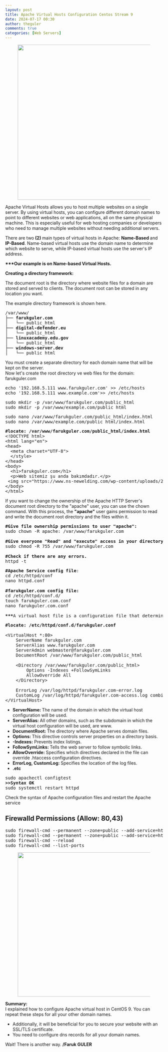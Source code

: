 ```yaml
---
layout: post
title: Apache Virtual Hosts Configuration Centos Stream 9
date: 2024-07-17 00:30
author: theguler
comments: true
categories: [Web Servers]
---
```

<!-- wp:image {"id":13510,"width":"496px","height":"auto","sizeSlug":"large","linkDestination":"none"} -->
<figure class="wp-block-image size-large is-resized"><img src="https://farukguler.com/wp-content/uploads/2024/07/apache_multihost.jpg?w=1024" alt="" class="wp-image-13510" style="width:496px;height:auto" /></figure>
<!-- /wp:image -->

<!-- wp:paragraph -->
<p>Apache Virtual Hosts allows you to host multiple websites on a single server. By using virtual hosts, you can configure different domain names to point to different websites or web applications, all on the same physical machine. This is especially useful for web hosting companies or developers who need to manage multiple websites without needing additional servers.</p>
<!-- /wp:paragraph -->

<!-- wp:paragraph -->
<p>There are two<strong> (2) </strong>main types of virtual hosts in Apache: <strong>Name-Based </strong>and <strong>IP-Based</strong>. Name-based virtual hosts use the domain name to determine which website to serve, while IP-based virtual hosts use the server's IP address.</p>
<!-- /wp:paragraph -->

<!-- wp:paragraph -->
<p><strong>***Our example is on Name-based Virtual Hosts.</strong></p>
<!-- /wp:paragraph -->

<!-- wp:paragraph -->
<p><strong>Creating a directory framework:</strong></p>
<!-- /wp:paragraph -->

<!-- wp:paragraph -->
<p>The document root is the directory where website files for a domain are stored and served to clients. The document root can be stored in any location you want.</p>
<!-- /wp:paragraph -->

<!-- wp:paragraph -->
<p>The example directory framework is shown here.</p>
<!-- /wp:paragraph -->

<!-- wp:preformatted -->
<pre class="wp-block-preformatted">/var/www/<br>├── <strong>farukguler.com</strong><br>│   └── public_html<br>├── <strong>digital-defender.eu</strong><br>│   └── public_html<br>├── <strong>linuxacademy.edu.gov</strong><br>│   └── public_html<br>├── <strong>windows-server.dev</strong><br>│   └── public_html</pre>
<!-- /wp:preformatted -->

<!-- wp:paragraph -->
<p>You must create a separate directory for each domain name that will be kept on the server.<br>Now let's create the root directory ve web files for the domain: farukguler.com</p>
<!-- /wp:paragraph -->

<!-- wp:preformatted -->
<pre class="wp-block-preformatted">echo '192.168.5.111 www.farukguler.com' &gt;&gt; /etc/hosts <br>echo '192.168.5.111 www.example.com'&gt;&gt; /etc/hosts</pre>
<!-- /wp:preformatted -->

<!-- wp:preformatted -->
<pre class="wp-block-preformatted">sudo mkdir -p /var/www/farukguler.com/public_html<br>sudo mkdir -p /var/www/example.com/public_html</pre>
<!-- /wp:preformatted -->

<!-- wp:preformatted -->
<pre class="wp-block-preformatted">sudo nano /var/www/farukguler.com/public_html/index.html<br>sudo nano /var/www/example.com/public_html/index.html</pre>
<!-- /wp:preformatted -->

<!-- wp:preformatted -->
<pre class="wp-block-preformatted"><strong>#locate: /var/www/farukguler.com/public_html/index.html</strong><br>&lt;!DOCTYPE html&gt;<br>&lt;html lang="en"&gt;<br>&lt;head&gt;<br>  &lt;meta charset="UTF-8"&gt;<br>  &lt;/style&gt;<br>&lt;/head&gt;<br>&lt;body&gt;<br>  &lt;h1&gt;farukguler.com&lt;/h1&gt;<br>  &lt;p&gt;Web sitemiz şu anda bakımdadır.&lt;/p&gt;<br> &lt;img src="https://www.ns-newelding.com/wp-content/uploads/2019/10/maintenance-of-industrial-plant-1080x630.jpg" width="700" height="400" alt="bakim"&gt;<br>&lt;/body&gt;<br>&lt;/html&gt;</pre>
<!-- /wp:preformatted -->

<!-- wp:paragraph -->
<p>If you want to change the ownership of the Apache HTTP Server's document root directory to the "apache" user, you can use the chown command. With this process, the <strong>"apache"</strong> user gains permission to read and write the document root directory and the files within it.</p>
<!-- /wp:paragraph -->

<!-- wp:preformatted -->
<pre class="wp-block-preformatted"><strong>#Give file ownership permissions to user "apache":</strong><br>sudo chown -R apache: /var/www/farukguler.com<br><br><strong>#Give everyone "Read" and "execute" access in your directory:</strong><br>sudo chmod -R 755 /var/www/farukguler.com<br><br><strong>#Check if there are any errors.</strong><br>httpd -t</pre>
<!-- /wp:preformatted -->

<!-- wp:preformatted -->
<pre class="wp-block-preformatted"><strong>#Apache Service config file</strong>:<br>cd /etc/httpd/conf<br>nano httpd.conf<br><br><strong>#farukguler.com config file:</strong><br>cd /etc/httpd/conf.d/<br>touch farukguler.com.conf<br>nano farukguler.com.conf<br><br><strong>***</strong>A virtual host file is a configuration file that determines how the Apache HTTP Server behaves for a particular website or domain. These files allow the server to manage multiple websites or applications on the same server. <strong>Create this file</strong>.</pre>
<!-- /wp:preformatted -->

<!-- wp:preformatted -->
<pre class="wp-block-preformatted"><strong>#locate: /etc/httpd/conf.d/farukguler.conf</strong><br><br>&lt;VirtualHost *:80&gt;<br>    ServerName farukguler.com<br>    ServerAlias www.farukguler.com<br>    ServerAdmin webmaster@farukguler.com<br>    DocumentRoot /var/www/farukguler.com/public_html<br><br>    &lt;Directory /var/www/farukguler.com/public_html&gt;<br>        Options -Indexes +FollowSymLinks<br>        AllowOverride All<br>    &lt;/Directory&gt;<br><br>    ErrorLog /var/log/httpd/farukguler.com-error.log<br>    CustomLog /var/log/httpd/farukguler.com-access.log combined<br>&lt;/VirtualHost&gt;</pre>
<!-- /wp:preformatted -->

<!-- wp:list -->
<ul class="wp-block-list"><!-- wp:list-item -->
<li><strong>ServerName: </strong>The name of the domain in which the virtual host configuration will be used.</li>
<!-- /wp:list-item -->

<!-- wp:list-item -->
<li><strong>ServerAlias: </strong>All other domains, such as the subdomain in which the virtual host configuration will be used, are www.</li>
<!-- /wp:list-item -->

<!-- wp:list-item -->
<li><strong>DocumentRoot: </strong>The directory where Apache serves domain files.</li>
<!-- /wp:list-item -->

<!-- wp:list-item -->
<li><strong>Options: </strong>This directive controls server properties on a directory basis.</li>
<!-- /wp:list-item -->

<!-- wp:list-item -->
<li><strong>-Indexes:</strong> Prevents index listings.</li>
<!-- /wp:list-item -->

<!-- wp:list-item -->
<li><strong>FollowSymLinks: </strong>Tells the web server to follow symbolic links.</li>
<!-- /wp:list-item -->

<!-- wp:list-item -->
<li><strong>AllowOverride: </strong>Specifies which directives declared in the file can override .htaccess configuration directives.</li>
<!-- /wp:list-item -->

<!-- wp:list-item -->
<li><strong>ErrorLog, CustomLog: </strong>Specifies the location of the log files.</li>
<!-- /wp:list-item -->

<!-- wp:list-item -->
<li><strong>.etc</strong></li>
<!-- /wp:list-item --></ul>
<!-- /wp:list -->

<!-- wp:preformatted -->
<pre class="wp-block-preformatted">sudo apachectl configtest<br><strong>&gt;&gt;Syntax OK</strong><br>sudo systemctl restart httpd</pre>
<!-- /wp:preformatted -->

<!-- wp:paragraph -->
<p>Check the syntax of Apache configuration files and restart the Apache service</p>
<!-- /wp:paragraph -->

<!-- wp:heading -->
<h2 class="wp-block-heading"><strong>Firewalld Permissions</strong> (Allow: 80,43)</h2>
<!-- /wp:heading -->

<!-- wp:preformatted -->
<pre class="wp-block-preformatted">sudo firewall-cmd --permanent --zone=public --add-service=http<br>sudo firewall-cmd --permanent --zone=public --add-service=https<br>sudo firewall-cmd --reload<br>sudo firewall-cmd --list-ports</pre>
<!-- /wp:preformatted -->

<!-- wp:image {"id":13478,"width":"461px","height":"auto","sizeSlug":"large","linkDestination":"none"} -->
<figure class="wp-block-image size-large is-resized"><img src="https://farukguler.com/wp-content/uploads/2024/07/web_multi_virt.png?w=1023" alt="" class="wp-image-13478" style="width:461px;height:auto" /></figure>
<!-- /wp:image -->

<!-- wp:paragraph -->
<p><strong>Summary:</strong><br>I explained how to configure Apache virtual host in CentOS 9. You can repeat these steps for all your other domain names.</p>
<!-- /wp:paragraph -->

<!-- wp:list -->
<ul class="wp-block-list"><!-- wp:list-item -->
<li>Additionally, it will be beneficial for you to secure your website with an SSL/TLS certificate.</li>
<!-- /wp:list-item -->

<!-- wp:list-item -->
<li>You need to configure dns records for all your domain names.</li>
<!-- /wp:list-item --></ul>
<!-- /wp:list -->

<!-- wp:paragraph -->
<p>Wait! There is another way. <strong>/Faruk GULER</strong></p>
<!-- /wp:paragraph -->
